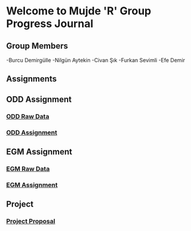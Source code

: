 # Welcome to Mujde 'R' Group Progress Journal

## Group Members 
   -Burcu Demirgülle
   -Nilgün Aytekin
   -Civan Şık
   -Furkan Sevimli
   -Efe Demir
    
    

## Assignments
## ODD Assignment
### [ODD Raw Data](https://github.com/pjournal/mef03g-mujde-r/raw/master/Konsolide_ODD_datasi.xlsx)
### [ODD Assignment](https://pjournal.github.io/mef03g-mujde-r//ODDAssignment.html)

## EGM Assignment
### [EGM Raw Data](https://github.com/pjournal/mef03g-mujde-r/raw/master/EGM_Mujde_R_Raw_Data_1.xlsx)
### [EGM Assignment](https://pjournal.github.io/mef03g-mujde-r//Mujde-R_EGM-Assignment.html)

## Project
### [Project Proposal](https://pjournal.github.io/mef03g-mujde-r//ProjectProposal.html)


